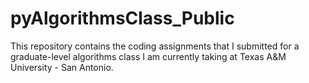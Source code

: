 # pyAlgorithmsClass_Public

This repository contains the coding assignments that I submitted for a graduate-level algorithms class I am currently taking at Texas A&M University - San Antonio. 

